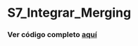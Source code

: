 # S7_Integrar_Merging
### Ver código completo [aquí](https://ciencia-de-datos-espaciales-2023-2.github.io/S7_Integrar_Merging/)
